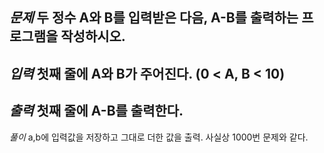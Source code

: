 *문제*
두 정수 A와 B를 입력받은 다음, A-B를 출력하는 프로그램을 작성하시오.
---
*입력*
첫째 줄에 A와 B가 주어진다. (0 < A, B < 10)
---
*출력*
첫째 줄에 A-B를 출력한다.
---
*풀이*
a,b에 입력값을 저장하고 그대로 더한 값을 출력.
사실상 1000번 문제와 같다.